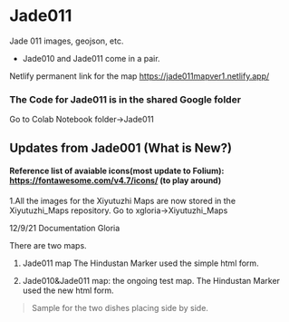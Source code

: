 # Jade011
Jade 011 images, geojson, etc. 
* Jade010 and Jade011 come in a pair. 

Netlify permanent link for the map
https://jade011mapver1.netlify.app/

### The Code for Jade011 is in the shared Google folder
Go to Colab Notebook folder->Jade011

## Updates from Jade001 (What is New?)
#### Reference list of avaiable icons(most update to Folium): https://fontawesome.com/v4.7/icons/ (to play around) 

1.All the images for the Xiyutuzhi Maps are now stored in the Xiyutuzhi_Maps repository. Go to xgloria->Xiyutuzhi_Maps 

12/9/21 Documentation Gloria

There are two maps.
1) Jade011 map
The Hindustan Marker used the simple html form. 

3) Jade010&Jade011 map: the ongoing test map. 
The Hindustan Marker used the new html form.
>Sample for the two dishes placing side by side.  

